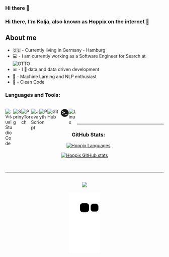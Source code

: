 ### Hi there 👋

### Hi there, I'm Kolja, also known as Hoppix on the internet 💜

## About me
- 🇩🇪 - Currently living in Germany - Hamburg
- 💻 - I am currently working as a Software Engineer for Search at <img href="https://www.linkedin.com/in/kolja-hopfmann-5a9b48189/" src="https://upload.wikimedia.org/wikipedia/commons/thumb/a/ad/Otto_GmbH_logo.svg/320px-Otto_GmbH_logo.svg.png" min-width="20px" max-width="20px" width="30px" align="center" alt="OTTO">
- 📊 - I 💜 data and data driven development
- 🤖 - Machine Larning and NLP enthusiast
- 📐 - Clean Code   

### Languages and Tools:
<br />
<div align="left">
<img align="left" alt="Visual Studio Code" width="25px" src="https://cdn.jsdelivr.net/gh/devicons/devicon/icons/vscode/vscode-original.svg"/>
<img align="left" alt="Spring" width="26px" src="https://cdn.jsdelivr.net/gh/devicons/devicon/icons/spring/spring-original.svg"/>
<img align="left" alt="PyTorch" width="31px" src="https://pytorch.org/assets/images/pytorch-logo.png"/>
<img align="left" alt="JavaScript" width="26px" src="https://cdn.jsdelivr.net/gh/devicons/devicon/icons/javascript/javascript-plain.svg"/>    
<img align="left" alt="Python" width="26px" src="https://cdn.jsdelivr.net/gh/devicons/devicon/icons/python/python-plain.svg"/>
<img align="left" alt="GitHub" width="42px" src="https://www.sferalabs.cc/wp-content/uploads/github-logo-white.png"/>
<img align="left" alt="Terminal" width="26px" src="https://raw.githubusercontent.com/github/explore/80688e429a7d4ef2fca1e82350fe8e3517d3494d/topics/terminal/terminal.png"/>
<img align="left" alt="Linux" width="26px" src="https://cdn.jsdelivr.net/gh/devicons/devicon/icons/linux/linux-original.svg"/>
<div />
<br />
<br />
<div align="center" />

---

### GitHub Stats:

<div align="center" />

[![Hoppix Languages](https://github-readme-stats.vercel.app/api/top-langs/?username=Hoppix&hide=html&layout=compact&theme=radical)](https://github.com/Hoppix/)

[![Hoppix GitHub stats](https://github-readme-stats.vercel.app/api?username=Hoppix&theme=radical&show_icons=true)](https://github.com/Hoppix/github-readme-stats)

<br />
<div align="center" />

---
<br />
<div> 
<a href="https://www.linkedin.com/in/kolja-hopfmann-5a9b48189/" target="_blank"><img src="https://img.shields.io/badge/-LinkedIn-%230077B5?style=for-the-badge&logo=linkedin&logoColor=white" target="_blank"></a> 

![Snake animation](https://github.com/hoppix/hoppix/blob/output/github-contribution-grid-snake.svg)
